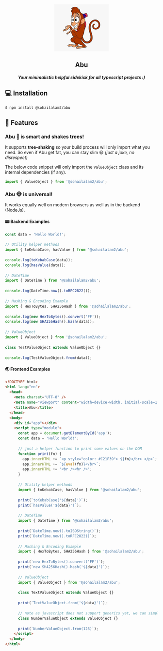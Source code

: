 <section align="center">
  <br />
  <a href="https://sohailalam2" target="_blank" rel="noopener noreferrer">
    <img width="180" src="../docs/logo.png" alt="Abu Logo">
  </a>
  <h1>Abu</h1>
  <h5>Your minimalistic helpful sidekick for all typescript projects :)</h5>
</section>

## 💻 Installation

```bash
$ npm install @sohailalam2/abu
```

## 📢 Features

### Abu 🐒 is smart and shakes trees!

It supports **tree-shaking** so your build process will only import what you need.
So even if Abu get fat, you can stay slim 😆 _(just a joke, no disrespect)_

The below code snippet will only import the `ValueObject` class and its internal dependencies (if any).

```ts
import { ValueObject } from '@sohailalam2/abu';
```

### Abu 🐵 is universal!

It works equally well on modern browsers as well as in the backend (NodeJs).

#### 📟 Backend Examples

```ts
const data = 'Hello World!';

// Utility helper methods
import { toKebabCase, hasValue } from '@sohailalam2/abu';

console.log(toKebabCase(data));
console.log(hasValue(data));

// DateTime
import { DateTime } from '@sohailalam2/abu';

console.log(DateTime.now().toRFC2822());

// Hashing & Encoding Example
import { HexToBytes, SHA256Hash } from '@sohailalam2/abu';

console.log(new HexToBytes().convert('FF'));
console.log(new SHA256Hash().hash(data));

// ValueObject
import { ValueObject } from '@sohailalam2/abu';

class TestValueObject extends ValueObject {}

console.log(TestValueObject.from(data));
```

#### 🌏 Frontend Examples

```html
<!DOCTYPE html>
<html lang="en">
  <head>
    <meta charset="UTF-8" />
    <meta name="viewport" content="width=device-width, initial-scale=1.0" />
    <title>Abu</title>
  </head>
  <body>
    <div id="app"></div>
    <script type="module">
      const app = document.getElementById('app');
      const data = 'Hello World!';

      // just a helper function to print some values on the DOM
      function print(fn) {
        app.innerHTML += `<p style="color: #C21F39"> ${fn}</br> </p>`;
        app.innerHTML += `${eval(fn)}</br>`;
        app.innerHTML += '<br /><hr />';
      }

      // Utility helper methods
      import { toKebabCase, hasValue } from '@sohailalam2/abu';

      print(`toKebabCase('${data}')`);
      print(`hasValue('${data}')`);

      // DateTime
      import { DateTime } from '@sohailalam2/abu';

      print(`DateTime.now().toISOString()`);
      print(`DateTime.now().toRFC2822()`);

      // Hashing & Encoding Example
      import { HexToBytes, SHA256Hash } from '@sohailalam2/abu';

      print(`new HexToBytes().convert('FF')`);
      print(`new SHA256Hash().hash('${data}')`);

      // ValueObject
      import { ValueObject } from '@sohailalam2/abu';

      class TextValueObject extends ValueObject {}

      print(`TextValueObject.from('${data}')`);

      // note as javascript does not support generics yet, we can simply use the default behavior
      class NumberValueObject extends ValueObject {}

      print(`NumberValueObject.from(123)`);
    </script>
  </body>
</html>
```
